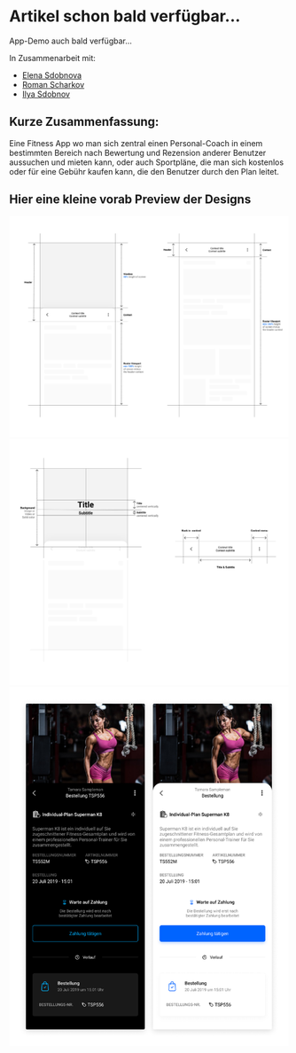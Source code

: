 # Artikel schon bald verfügbar...
App-Demo auch bald verfügbar...

In Zusammenarbeit mit:
- [Elena Sdobnova](https://t.me/elenanike)
- [Roman Scharkov](https://github.com/romshark)
- [Ilya Sdobnov](https://www.linkedin.com/in/ilya-sdobnov-18a669137/)

## Kurze Zusammenfassung:
Eine Fitness App wo man sich zentral einen Personal-Coach in einem bestimmten Bereich nach Bewertung und Rezension anderer Benutzer aussuchen und mieten kann, oder auch Sportpläne, die man sich kostenlos oder für eine Gebühr kaufen kann, die den Benutzer durch den Plan leitet.

## Hier eine kleine vorab Preview der Designs
![FitCat App design concept #1](projects/fitcat_app/media/fitcat_app_design_concept.svg)
![FitCat App design concept #2](projects/fitcat_app/media/fitcat_app_design_concept_2.svg)
![FitCat App design concept #2](projects/fitcat_app/media/fitcat_app_design_concept_3.png)